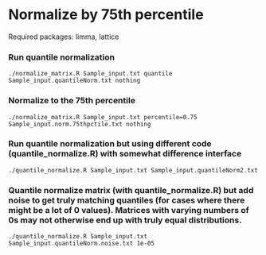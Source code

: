# Normalize by 75th percentile

Required packages: limma, lattice

### Run quantile normalization
```
./normalize_matrix.R Sample_input.txt quantile Sample_input.quantileNorm.txt nothing
```

### Normalize to the 75th percentile
```
./normalize_matrix.R Sample_input.txt percentile=0.75 Sample_input.norm.75thpctile.txt nothing
```

### Run quantile normalization but using different code (quantile_normalize.R) with somewhat difference interface
```
./quantile_normalize.R Sample_input.txt Sample_input.quantileNorm2.txt
```

### Quantile normalize matrix (with quantile_normalize.R) but add noise to get truly matching quantiles (for cases where there might be a lot of 0 values).  Matrices with varying numbers of 0s may not otherwise end up with truly equal distributions.
```
./quantile_normalize.R Sample_input.txt Sample_input.quantileNorm.noise.txt 1e-05
```
